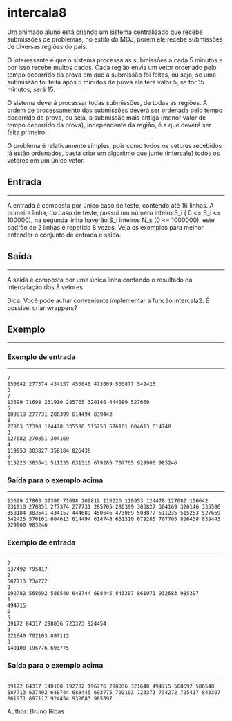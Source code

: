 # intercala8

Um animado aluno está criando um sistema centralizado que recebe submissões de problemas, no estilo do MOJ, porém ele recebe submissões de diversas regiões do país.

O interessante é que o sistema processa as submissões a cada 5 minutos e por isso recebe muitos dados. Cada região envia um vetor ordenado pelo tempo decorrido da prova em que a submissão foi feitas, ou seja, se uma submissão foi feita após 5 minutos de prova ela terá valor 5, se for 15 minutos, será 15.

O sistema deverá processar todas submissões, de todas as regiões. A ordem de processamento das submissões deverá ser ordenada pelo tempo decorrido da prova, ou seja, a submissão mais antiga (menor valor de tempo decorrido da prova), independente da região, é a que deverá ser feita primeiro.

O problema é relativamente simples, pois como todos os vetores recebidos já estão ordenados, basta criar um algoritmo que junte (intercale) todos os vetores em um único vetor.

## Entrada
---
A entrada é composta por único caso de teste, contendo até 16 linhas. A primeira linha, do caso de teste, possui um número inteiro S_i ( 0 <= S_i <= 100000), na segunda linha haverão S_i inteiros N_s (0 <= 1000000), este padrão de 2 linhas é repetido 8 vezes. Veja os exemplos para melhor entender o conjunto de entrada e saída.

## Saída
---
A saída é composta por uma única linha contendo o resultado da intercalação dos 8 vetores.

Dica: Você pode achar conveniente implementar a função intercala2. É possível criar wrappers?

## Exemplo
---
### Exemplo de entrada
---
    7
    150642 277374 434157 450646 473069 503877 542425
    0
    7
    13699 71698 231910 285705 320146 444689 527669
    5
    109819 277731 286399 614494 839443
    8
    27803 37390 124478 335586 515253 576101 604613 614748
    3
    127682 270851 304169
    4
    119953 303827 358184 826438
    8
    115223 383541 511235 631310 679285 707705 929900 983246

### Saída para o exemplo acima
---
    13699 27803 37390 71698 109819 115223 119953 124478 127682 150642 231910 270851 277374 277731 285705 286399 303827 304169 320146 335586 358184 383541 434157 444689 450646 473069 503877 511235 515253 527669 542425 576101 604613 614494 614748 631310 679285 707705 826438 839443 929900 983246

### Exemplo de entrada
---
    2
    637492 795417
    2
    587713 734272
    9
    192782 568692 586540 648744 688445 843307 861971 932683 985397
    1
    494715
    0
    5
    39172 84317 298036 723373 924454
    3
    321640 702103 897112
    3
    140100 196776 693775

### Saída para o exemplo acima
---
    39172 84317 140100 192782 196776 298036 321640 494715 568692 586540 587713 637492 648744 688445 693775 702103 723373 734272 795417 843307 861971 897112 924454 932683 985397

Author: Bruno Ribas